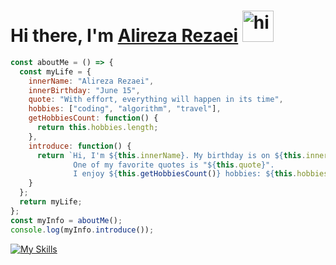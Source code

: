 # Hi there, I'm [Alireza Rezaei](https://github.com/rezaeiar) <img alt="hi" width="50px" src="https://camo.githubusercontent.com/e8e7b06ecf583bc040eb60e44eb5b8e0ecc5421320a92929ce21522dbc34c891/68747470733a2f2f6d656469612e67697068792e636f6d2f6d656469612f6876524a434c467a6361737252346961377a2f67697068792e676966" />

```js
const aboutMe = () => {
  const myLife = {
    innerName: "Alireza Rezaei",
    innerBirthday: "June 15",
    quote: "With effort, everything will happen in its time",
    hobbies: ["coding", "algorithm", "travel"],
    getHobbiesCount: function() {
      return this.hobbies.length;
    },
    introduce: function() {
      return `Hi, I'm ${this.innerName}. My birthday is on ${this.innerBirthday}.
              One of my favorite quotes is "${this.quote}".
              I enjoy ${this.getHobbiesCount()} hobbies: ${this.hobbies.join(", ")}.`;
    }
  };
  return myLife;
};
const myInfo = aboutMe();
console.log(myInfo.introduce());
```

[![My Skills](https://skillicons.dev/icons?i=html,css,js,tailwind,bootstrap,figma,firebase,git,github,materialui,postman,react,redux,sass,ts,vercel,vite)](https://github.com/rezaeiar)
